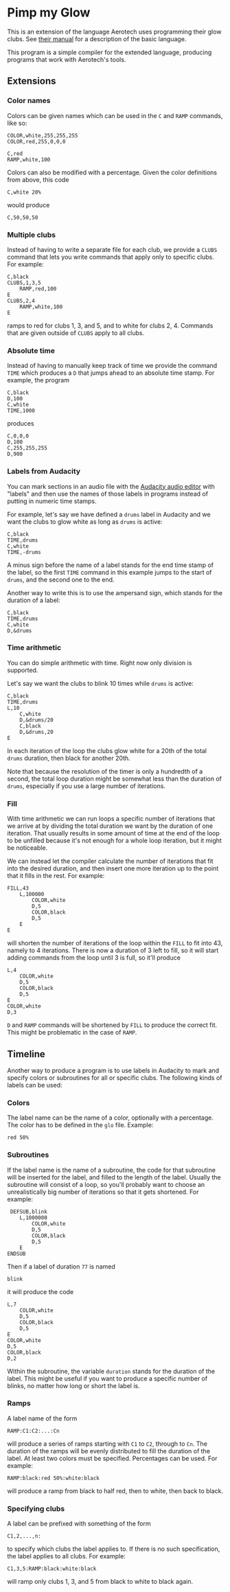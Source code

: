 # Pimp my Glow

This is an extension of the language Aerotech uses programming their glow clubs.
See [their manual](http://www.aerotechprojects.com/PDF/user-guide-V2.3.pdf) for
a description of the basic language.

This program is a simple compiler for the extended language, producing programs
that work with Aerotech's tools.

## Extensions

### Color names

Colors can be given names which can be used in the `C` and `RAMP`
commands, like so:

    COLOR,white,255,255,255
	COLOR,red,255,0,0,0
	
	C,red
	RAMP,white,100

Colors can also be modified with a percentage.  Given the color
definitions from above, this code

	C,white 20%

would produce

	C,50,50,50

### Multiple clubs

Instead of having to write a separate file for each club, we provide
a `CLUBS` command that lets you write commands that apply only to
specific clubs.  For example:

    C,black
	CLUBS,1,3,5
	    RAMP,red,100
	E
	CLUBS,2,4
		RAMP,white,100
	E

ramps to red for clubs 1, 3, and 5, and to white for clubs 2, 4.  Commands
that are given outside of `CLUBS` apply to all clubs.

### Absolute time

Instead of having to manually keep track of time we provide the command
`TIME` which produces a `D` that jumps ahead to an absolute time stamp.
For example, the program

	C,black
	D,100
	C,white
	TIME,1000

produces

	C,0,0,0
	D,100
	C,255,255,255
	D,900

### Labels from Audacity

You can mark sections in an audio file with the
[Audacity audio editor](http://audacityteam.org/) with "labels" and
then use the names of those labels in programs instead of putting in
numeric time stamps.

For example, let's say we have defined a `drums` label in Audacity and
we want the clubs to glow white as long as `drums` is active:

    C,black
	TIME,drums
	C,white
	TIME,-drums

A minus sign before the name of a label stands for the end time stamp
of the label, so the first `TIME` command in this example jumps to the
start of `drums`, and the second one to the end.

Another way to write this is to use the ampersand sign, which stands
for the duration of a label:

	C,black
	TIME,drums
	C,white
	D,&drums

### Time arithmetic

You can do simple arithmetic with time.  Right now only division is
supported.

Let's say we want the clubs to blink 10 times while `drums` is active:

    C,black
	TIME,drums
	L,10
	    C,white
		D,&drums/20
		C,black
		D,&drums,20
	E

In each iteration of the loop the clubs glow white for a 20th of the
total `drums` duration, then black for another 20th.

Note that because the resolution of the timer is only a hundredth
of a second, the total loop duration might be somewhat less than the
duration of `drums`, especially if you use a large number of iterations.

### Fill

With time arithmetic we can run loops a specific number of iterations
that we arrive at by dividing the total duration we want by the
duration of one iteration.  That usually results in some amount of
time at the end of the loop to be unfilled because it's not enough for
a whole loop iteration, but it might be noticeable.

We can instead let the compiler calculate the number of iterations
that fit into the desired duration, and then insert one more iteration
up to the point that it fills in the rest.  For example:

	FILL,43
	    L,100000
		    COLOR,white
			D,5
			COLOR,black
			D,5
		E
	E

will shorten the number of iterations of the loop within the `FILL` to
fit into 43, namely to 4 iterations.  There is now a duration of 3
left to fill, so it will start adding commands from the loop until 3
is full, so it'll produce

    L,4
	    COLOR,white
		D,5
		COLOR,black
		D,5
	E
	COLOR,white
	D,3

`D` and `RAMP` commands will be shortened by `FILL` to produce the
correct fit.  This might be problematic in the case of `RAMP`.

## Timeline

Another way to produce a program is to use labels in Audacity to mark
and specify colors or subroutines for all or specific clubs.  The
following kinds of labels can be used:

### Colors

The label name can be the name of a color, optionally with a percentage.
The color has to be defined in the `glo` file.  Example:

    red 50%

### Subroutines

If the label name is the name of a subroutine, the code for that
subroutine will be inserted for the label, and filled to the length of
the label.  Usually the subroutine will consist of a loop, so you'll
probably want to choose an unrealistically big number of iterations so
that it gets shortened.  For example:

     DEFSUB,blink
	    L,1000000
		    COLOR,white
			D,5
			COLOR,black
			D,5
		E
	ENDSUB

Then if a label of duration `77` is named

    blink

it will produce the code

	L,7
		COLOR,white
		D,5
		COLOR,black
		D,5
	E
	COLOR,white
	D,5
	COLOR,black
	D,2

Within the subroutine, the variable `duration` stands for the duration
of the label.  This might be useful if you want to produce a specific
number of blinks, no matter how long or short the label is.

### Ramps

A label name of the form

    RAMP:C1:C2:...:Cn

will produce a series of ramps starting with `C1` to `C2`, through
to `Cn`.  The duration of the ramps will be evenly distributed to
fill the duration of the label.  At least two colors must be
specified.  Percentages can be used.  For example:

    RAMP:black:red 50%:white:black

will produce a ramp from black to half red, then to white, then
back to black.

### Specifying clubs

A label can be prefixed with something of the form

    C1,2,...,n:

to specify which clubs the label applies to.  If there is no
such specification, the label applies to all clubs.  For example:

    C1,3,5:RAMP:black:white:black

will ramp only clubs 1, 3, and 5 from black to white to black
again.
